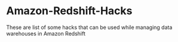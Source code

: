 # Amazon-Redshift-Hacks
These are list of some hacks that can be used while managing data warehouses in Amazon Redshift
